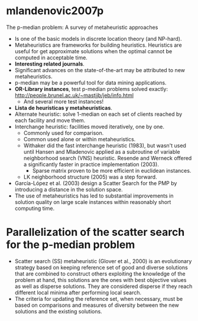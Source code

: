 # mlandenovic2007p

The p-median problem: A survey of metaheuristic approaches

- Is one of the basic models in discrete location theory (and NP-hard).
- Metaheuristics are frameworks for building heuristics. Heuristics are useful for get approximate solutions when the optimal cannot be computed in acceptable time.
- **Interesting related journals**.
- Significant advances on the state-of-the-art may be attributed to new metaheuristics.
- p-median may be a powerful tool for data mining applications.
- **OR-Library instances**, test p-median problems solved exactly: http://people.brunel.ac.uk/~mastjjb/jeb/info.html
    - And several more test instances!
- **Lista de heurísticas y metaheurísticas**.
- Alternate heuristic: solve 1-median on each set of clients reached by each facility and move them.
- Interchange heuristic: facilities moved iteratively, one by one.
    <!-- NOTE: Several variants? -->
    - Commonly used for comparison.
    - Common used alone or within metaheuristics.
    - Withaker did the fast interchange heuristic (1983), but wasn't used until Hansen and Mladenovic applied as a subroutine of variable neighborhood search (VNS) heuristic. Resende and Werneck offered a significantly faster in practice implementation (2003).
        - Sparse matrix proven to be more efficient in euclidean instances.
        <!-- NOTE: Possible correlation with integer-friendliness? -->
    - LK neighborhood structure (2005) was a step forward.
- Garcı́a-López et al. (2003) design a Scatter Search for the PMP by introducing a distance in the solution space.
- The use of metaheuristics has led to substantial improvements in solution quality on large
scale instances within reasonably short computing time.

<!-- NOTE: Add parallelization to future work. -->

# Parallelization of the scatter search for the p-median problem

- Scatter search (SS) metaheuristic (Glover et al., 2000) is an evolutionary strategy based on keeping reference set of good and diverse solutions that are combined to construct others exploiting the knowledge of the problem at hand, this solutions are the ones with best objective values as well as disperse solutions. They are considered disperse if they reach different local minima after performing local search.
- The criteria for updating the reference set, when necessary, must be based on comparisons and measures of diversity between the new solutions and the existing solutions.
<!-- NOTE: Is effective to combine local optima? -->
<!-- NOTE: Combination operator and stop criteria are to be determined. -->
